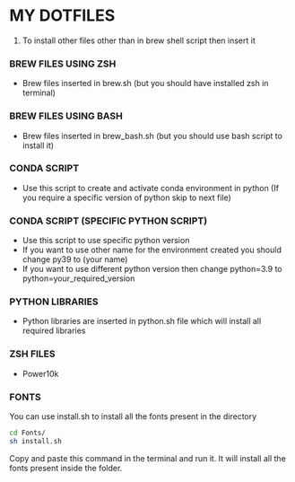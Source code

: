 # MY DOTFILES

1. To install other files other than in brew shell script then insert it

### BREW FILES USING ZSH

- Brew files inserted in brew.sh (but you should have installed zsh in terminal)

### BREW FILES USING BASH

- Brew files inserted in brew_bash.sh (but you should use bash script to install it)

### CONDA SCRIPT

- Use this script to create and activate conda environment in python (If you require a specific version of python skip to next file)

### CONDA SCRIPT (SPECIFIC PYTHON SCRIPT)

- Use this script to use specific python version
- If you want to use other name for the environment created you should change py39 to (your name)
- If you want to use different python version then change python=3.9 to python=your_required_version

### PYTHON LIBRARIES

- Python libraries are inserted in python.sh file which will install all required libraries

### ZSH FILES

- Power10k

### FONTS

You can use install.sh to install all the fonts present in the directory
```bash
cd Fonts/
sh install.sh
```
Copy and paste this command in the terminal and run it. It will install all the fonts present inside the folder.
